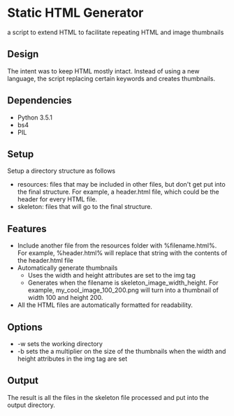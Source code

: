 # Static HTML Generator
a script to extend HTML to facilitate repeating HTML and image thumbnails

## Design
The intent was to keep HTML mostly intact. Instead of using a new language, the script replacing certain keywords and creates thumbnails.

## Dependencies
 - Python 3.5.1
 - bs4
 - PIL

## Setup
Setup a directory structure as follows
 - resources: files that may be included in other files, but don't get put into the final structure. For example, a header.html file, which could be the header for every HTML file.
 - skeleton: files that will go to the final structure.
 
## Features
 - Include another file from the resources folder with %filename.html%. For example, %header.html% will replace that string with the contents of the header.html file
 - Automatically generate thumbnails
   - Uses the width and height attributes are set to the img tag
   - Generates when the filename is skeleton\_image\_width\_height. For example, my\_cool\_image\_100\_200.png will turn into a thumbnail of width 100 and height 200.
 - All the HTML files are automatically formatted for readability. 
 
##  Options
 - -w sets the working directory
 - -b sets the a multiplier on the size of the thumbnails when the width and height attributes in the img tag are set
 
## Output
The result is all the files in the skeleton file processed and put into the output directory.
